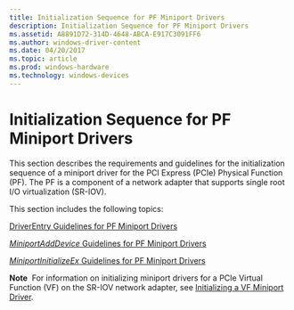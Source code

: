 ```yaml
---
title: Initialization Sequence for PF Miniport Drivers
description: Initialization Sequence for PF Miniport Drivers
ms.assetid: A8891D72-314D-4648-ABCA-E917C3091FF6
ms.author: windows-driver-content
ms.date: 04/20/2017
ms.topic: article
ms.prod: windows-hardware
ms.technology: windows-devices
---
```


# Initialization Sequence for PF Miniport Drivers


This section describes the requirements and guidelines for the initialization sequence of a miniport driver for the PCI Express (PCIe) Physical Function (PF). The PF is a component of a network adapter that supports single root I/O virtualization (SR-IOV).

This section includes the following topics:

[DriverEntry Guidelines for PF Miniport Drivers](driverentry-guidelines-for-pf-miniport-drivers.md)

[*MiniportAddDevice* Guidelines for PF Miniport Drivers](miniportadddevice-guidelines-for-pf-miniport-drivers.md)

[*MiniportInitializeEx* Guidelines for PF Miniport Drivers](miniportinitializeex-guidelines-for-pf-miniport-drivers.md)

**Note**  For information on initializing miniport drivers for a PCIe Virtual Function (VF) on the SR-IOV network adapter, see [Initializing a VF Miniport Driver](initializing-a-vf-miniport-driver.md).

 

 

 





